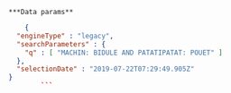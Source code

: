    ***Data params**

```json
    {
  "engineType" : "legacy",
  "searchParameters" : {
    "q" : [ "MACHIN: BIDULE AND PATATIPATAT: POUET" ]
  },
  "selectionDate" : "2019-07-22T07:29:49.905Z"
}
        ```
